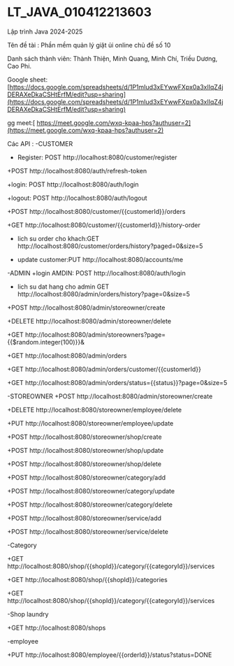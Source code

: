 # LT_JAVA_010412213603
Lập trình Java 2024-2025

Tên đề tài : Phần mềm quản lý giặt ủi online chủ đề số 10

Danh sách thành viên: Thành Thiện, Minh Quang, Minh Chí, Triều Dương, Cao Phi. 


Google sheet: [https://docs.google.com/spreadsheets/d/1P1mIud3xEYwwFXpx0a3xlIqZ4jDERAXeDkaCSHtErfM/edit?usp=sharing](https://docs.google.com/spreadsheets/d/1P1mIud3xEYwwFXpx0a3xlIqZ4jDERAXeDkaCSHtErfM/edit?usp=sharing)

gg meet:[ https://meet.google.com/wxq-kpaa-hps?authuser=2](https://meet.google.com/wxq-kpaa-hps?authuser=2)

Các API :
-CUSTOMER


+ Register: POST http://localhost:8080/customer/register


+POST http://localhost:8080/auth/refresh-token


+login: POST http://localhost:8080/auth/login


+logout: POST http://localhost:8080/auth/logout



+POST http://localhost:8080/customer/{{customerId}}/orders  


+GET http://localhost:8080/customer/{{customerId}}/history-order


+ lich su order cho khach:GET http://localhost:8080/customer/orders/history?paged=0&size=5


+ update customer:PUT http://localhost:8080/accounts/me

  
-ADMIN
+login AMDIN: POST http://localhost:8080/auth/login


+ lich su dat hang cho admin GET http://localhost:8080/admin/orders/history?page=0&size=5


+POST http://localhost:8080/admin/storeowner/create


+DELETE http://localhost:8080/admin/storeowner/delete


+GET http://localhost:8080/admin/storeowners?page={{$random.integer(100)}}&


+GET http://localhost:8080/admin/orders


+GET http://localhost:8080/admin/orders/customer/{{customerId}}


+GET http://localhost:8080/admin/orders/status={{status}}?page=0&size=5



    
-STOREOWNER
+POST http://localhost:8080/admin/storeowner/create


+DELETE http://localhost:8080/storeowner/employee/delete


+PUT http://localhost:8080/storeowner/employee/update


+POST http://localhost:8080/storeowner/shop/create


+POST http://localhost:8080/storeowner/shop/update


+POST http://localhost:8080/storeowner/shop/delete


+POST http://localhost:8080/storeowner/category/add


+POST http://localhost:8080/storeowner/category/update


+POST http://localhost:8080/storeowner/category/delete


+POST http://localhost:8080/storeowner/service/add


+POST http://localhost:8080/storeowner/service/delete


-Category


+GET http://localhost:8080/shop/{{shopId}}/category/{{categoryId}}/services


+GET http://localhost:8080/shop/{{shopId}}/categories


+GET http://localhost:8080/shop/{{shopId}}/category/{{categoryId}}/services


-Shop laundry


+GET http://localhost:8080/shops

-employee

+PUT http://localhost:8080/employee/{{orderId}}/status?status=DONE



